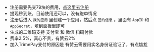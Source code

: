 - 注册需要先交79块的费用，[点这里去注册](https://portal.trimepay.com/#/auth/register/408)
- 提现秒到账，目前使用还可以，没有跑单情况
- 注册后进入 `我的应用` 里创建一个应用，然后点 `签约信息` ，里面有 `AppID` 和 `AppSecret`，填到面板里即可
- 生成的二维码支持 支付宝 和 微信 扫码付款
- 费率2.5%，真心不贵，有赞云2%
- 加入TrimePay支付的原因是 有赞云需要用实名身份证验证了，有点尴尬